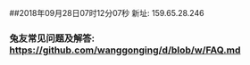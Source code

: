 ##2018年09月28日07时12分07秒 新址: 159.65.28.246
### 兔友常见问题及解答: https://github.com/wanggonging/d/blob/w/FAQ.md
